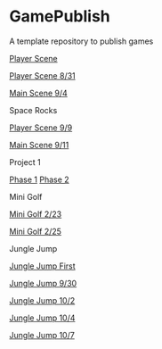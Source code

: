 # GamePublish
A template repository to publish games

[Player Scene](player_scene)

[Player Scene 8/31](player_scene_8_31)

[Main Scene 9/4](main_scene_9_4)

Space Rocks

[Player Scene 9/9](player_scene_09_09)

[Main Scene 9/11](sr_main_09_11)

Project 1

[Phase 1](Project1_Phase1)
[Phase 2](Project1_Phase2)

Mini Golf

[Mini Golf 2/23](mini_golf_9_23)

[Mini Golf 2/25](mini_golf_main_9_25)

Jungle Jump

[Jungle Jump First](JJ_main_scene_first)

[Jungle Jump 9/30](JJ_player_scene_9_30)

[Jungle Jump 10/2](JJ_main_scene_10_2)

[Jungle Jump 10/4](JJ_level_one_10_4)

[Jungle Jump 10/7](JJ_level_one_10_7)
